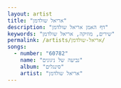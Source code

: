 ```yaml
---
layout: artist
title: "אריאל שולדמן"
description: "דף האמן אריאל שולדמן"
keywords: "שירים, מוזיקה, אריאל שולדמן"
permalink: /artists/אריאל-שולדמן/
songs:
  - number: "60782"
    name: "נביעה של ניגונים"
    album: "סינגלים"
    artist: "אריאל שולדמן"
---
```

